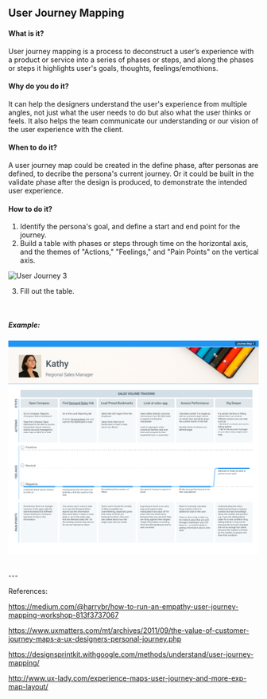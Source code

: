 ## User Journey Mapping

#### What is it?
User journey mapping is a process to deconstruct a user’s experience with a product or service into a series of phases or steps, and along the phases or steps it highlights user's goals, thoughts, feelings/emothions. 

#### Why do you do it?
It can help the designers understand the user's experience from multiple angles, not just what the user needs to do but also what the user thinks or feels. It also helps the team communicate our understanding or our vision of the user experience with the client.

#### When to do it?
A user journey map could be created in the define phase, after personas are defined, to decribe the persona's current journey. Or it could be built in the validate phase after the design is produced, to demonstrate the intended user experience.

#### How to do it?
1. Identify the persona's goal, and define a start and end point for the journey.
2. Build a table with phases or steps through time on the horizontal axis, and the themes of "Actions," "Feelings," and "Pain Points" on the vertical axis.

![User Journey 3](/images/user-journey-3.png)

3. Fill out the table.

<br>

##### Example:

![User Journey Example](/images/user-journey-1.png)

<br>
---

References:

https://medium.com/@harrybr/how-to-run-an-empathy-user-journey-mapping-workshop-813f3737067

https://www.uxmatters.com/mt/archives/2011/09/the-value-of-customer-journey-maps-a-ux-designers-personal-journey.php

https://designsprintkit.withgoogle.com/methods/understand/user-journey-mapping/

http://www.ux-lady.com/experience-maps-user-journey-and-more-exp-map-layout/
